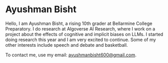 # Ayushman Bisht


Hello, I am Ayushman Bisht, a rising 10th grader at Bellarmine College Preparatory. I do research at Algoverse AI Research, where I work on a project about the effects of cognitive and implicit biases on LLMs. I started doing research this year and I am very excited to continue. Some of my other interests include speech and debate and basketball. 


To contact me, use my email: ayushmanbisht600@gmail.com. 

